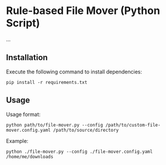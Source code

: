 # Rule-based File Mover (Python Script)

...

## Installation

Execute the following command to install dependencies:

```
pip install -r requirements.txt
```

## Usage

Usage format:

```
python path/to/file-mover.py --config /path/to/custom-file-mover.config.yaml /path/to/source/directory
```

Example:

```
python ./file-mover.py --config ./file-mover.config.yaml /home/me/downloads
```
